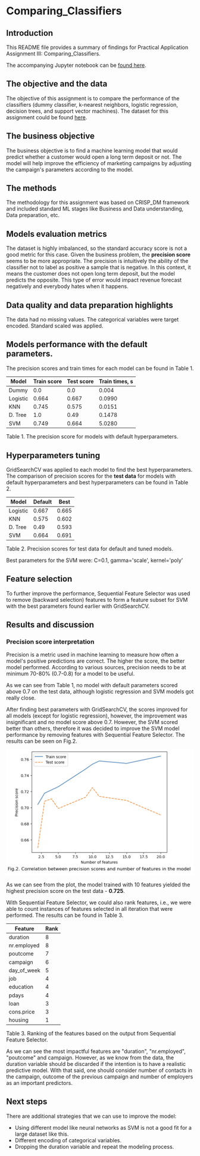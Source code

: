 # Comparing_Classifiers

## Introduction

This README file provides a summary of findings for Practical Application Assignment III: Comparing_Classifiers.

The accompanying Jupyter notebook can be [found here](https://github.com/epakhomov/Comparing_Classifiers/blob/main/scr/prompt_III.ipynb). 

## The objective and the data

The objective of this assignment is to compare the performance of the classifiers (dummy classifier, k-nearest neighbors, logistic regression, decision trees, and support vector machines). The dataset for this assignment could be found [here](https://archive.ics.uci.edu/dataset/222/bank+marketing).


## The business objective 

The business objective is to find a machine learning model that would predict whether a customer would open a long term deposit or not. The model will help improve the efficiency of marketing campaigns by adjusting the campaign's parameters according to the model.

## The methods

The methodology for this assignment was based on CRISP_DM framework and included standard ML stages like Business and Data understanding, Data preparation, etc. 

## Models evaluation metrics

The dataset is highly imbalanced, so the standard accuracy score is not a good metric for this case. Given the business problem, the **precision score** seems to be more appropriate. The precision is intuitively the ability of the classifier not to label as positive a sample that is negative. In this context, it means the customer does not open long term deposit, but the model predicts the opposite. This type of error would impact revenue forecast negatively and everybody hates when it happens.


## Data quality and data preparation highlights

The data had no missing values. The categorical variables were target encoded. Standard scaled was applied.

## Models performance with the default parameters.

The precision scores and train times for each model can be found in Table 1.

|  Model  | Train score | Test score| Train times, s| 
|---------|-------------|-----------|---------------|
| Dummy   | 0.0         | 0.0       | 0.004         |
| Logistic| 0.664	    | 0.667     | 0.0990        |       
| KNN     | 0.745       | 0.575     | 0.0151        |       
| D. Tree | 1.0         | 0.49      | 0.1478        |  
| SVM     | 0.749       | 0.664     | 5.0280        |

Table 1. The precision score for models with default hyperparameters.

## Hyperparameters tuning

GridSearchCV was applied to each model to find the best hyperparameters. The comparison of precision scores for the **test data** for models with default hyperparameters and best hyperparameters can be found in Table 2.

|  Model  | Default     | Best      | 
|---------|-------------|-----------|
| Logistic| 0.667       | 0.665     |
| KNN     | 0.575	    | 0.602     | 
| D. Tree | 0.49        | 0.593     | 
| SVM     | 0.664       | 0.691     |

Table 2. Precision scores for test data for default and tuned models.

Best parameters for the SVM were: C=0.1, gamma='scale', kernel='poly'

## Feature selection 

To further improve the performance, Sequential Feature Selector was used to remove (backward selection) features to form a feature subset for SVM with the best parameters found earlier with GridSearchCV.


## Results and discussion

### Precision score interpretation

Precision is a metric used in machine learning to measure how often a model's positive predictions are correct. The higher the score, the better model performed. According to various sources, precision needs to be at minimum 70-80% (0.7-0.8) for a model to be useful. 

As we can see from Table 1, no model with default parameters scored above 0.7 on the test data, although logistic regression and SVM models got really close.

After finding best parameters with GridSearchCV, the scores improved for all models (except for logistic regression), however, the improvement was insignificant and no model score above 0.7. However, the SVM scored better than others, therefore it was decided to improve the SVM model performance by removing features with Sequential Feature Selector. The results can be seen on Fig.2.

<img src="/images/2.png" alt="Fig.2" class="center" style="width:600px;height:auto;">

As we can see from the plot, the model trained with 10 features yielded the highest precision score on the test data - **0.725**. 

With Sequential Feature Selector, we could also rank features, i.e., we were able to count instances of features selected in all iteration that were performed. The results can be found in Table 3.

| Feature     | Rank | 
|-------------|------|
| duration    | 8    |
| nr.employed | 8    |
| poutcome    | 7    |
| campaign    | 6    |
| day_of_week | 5    |
| job         | 4    |
| education   | 4    |
| pdays       | 4    |
| loan        | 3    |
| cons.price  | 3    |
| housing     | 1    |

Table 3. Ranking of the features based on the output from Sequential Feature Selector.

As we can see the most impactful features are "duration", "nr.employed", "poutcome" and campaign. However, as we know from the data, the duration variable should be discarded if the intention is to have a realistic predictive model. With that said, one should consider number of contacts in the campaign, outcome of the previous campaign and number of employers as an important predictors.  

## Next steps

There are additional strategies that we can use to improve the model:
- Using different model like neural networks as SVM is not a good fit for a large dataset like this.
- Different encoding of categorical variables.
- Dropping the duration variable and repeat the modeling process.